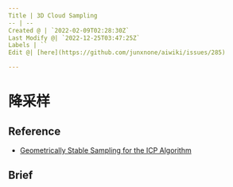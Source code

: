 ```yaml
---
Title | 3D Cloud Sampling
-- | --
Created @ | `2022-02-09T02:28:30Z`
Last Modify @| `2022-12-25T03:47:25Z`
Labels | ``
Edit @| [here](https://github.com/junxnone/aiwiki/issues/285)

---
```

# 降采样

## Reference
- [Geometrically Stable Sampling for the ICP Algorithm](https://graphics.stanford.edu/papers/stabicp/)


## Brief


